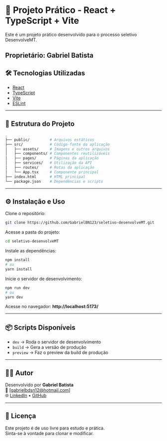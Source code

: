# 🚀 Projeto Prático - React + TypeScript + Vite

Este é um projeto prático desenvolvido para o processo seletivo DesenvolveMT.

Proprietário: Gabriel Batista
---

## 🛠️ Tecnologias Utilizadas

- [React](https://react.dev/)  
- [TypeScript](https://www.typescriptlang.org/)  
- [Vite](https://vitejs.dev/)  
- [ESLint](https://eslint.org/)  

---

## 📂 Estrutura do Projeto

```bash
.
├── public/         # Arquivos estáticos
├── src/            # Código-fonte da aplicação
│   ├── assets/     # Imagens e outros arquivos
│   ├── components/ # Componentes reutilizáveis
│   ├── pages/      # Páginas da aplicação
│   ├── services/   # Utilização da API
│   ├── routes/     # Rotas da aplicação
│   └── App.tsx     # Componente principal
├── index.html      # HTML principal
└── package.json    # Dependências e scripts
```

---

## ⚙️ Instalação e Uso

Clone o repositório:

```bash
git clone https://github.com/GabrielBN123/seletivo-desenvolveMT.git
```

Acesse a pasta do projeto:

```bash
cd seletivo-desenvolveMT
```

Instale as dependências:

```bash
npm install
# ou
yarn install
```

Inicie o servidor de desenvolvimento:

```bash
npm run dev
# ou
yarn dev
```

Acesse no navegador: **http://localhost:5173/**

---

## 📦 Scripts Disponíveis

- `dev` → Roda o servidor de desenvolvimento  
- `build` → Gera a versão de produção  
- `preview` → Faz o preview da build de produção  

---

## 👨‍💻 Autor

Desenvolvido por **Gabriel Batista**  
📧 [gabrielbdsn12@hotmail.com]  
🌐 [LinkedIn](https://www.linkedin.com/in/gabriel-batista-da-silva-nogueira-03b1b7157/) • [GitHub](https://github.com/GabrielBN123)

---

## 📝 Licença

Este projeto é de uso livre para estudo e prática.  
Sinta-se à vontade para clonar e modificar.
